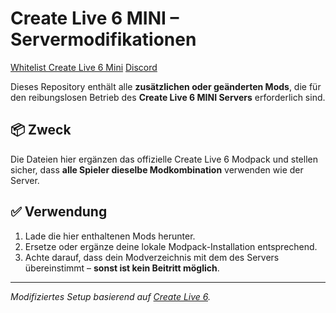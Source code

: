 # Create Live 6 MINI – Servermodifikationen
[Whitelist Create Live 6 Mini](https://docs.google.com/forms/d/e/1FAIpQLSdvN4HxVZ1-8ssSSRdusYjK6ZkD86xiI4xEtm4XIucYfBWjcw/viewform)
[Discord](https://discord.gg/U8TveSte89)

Dieses Repository enthält alle **zusätzlichen oder geänderten Mods**, die für den reibungslosen Betrieb des **Create Live 6 MINI Servers** erforderlich sind.

## 📦 Zweck

Die Dateien hier ergänzen das offizielle Create Live 6 Modpack und stellen sicher, dass **alle Spieler dieselbe Modkombination** verwenden wie der Server.

## ✅ Verwendung

1. Lade die hier enthaltenen Mods herunter.
2. Ersetze oder ergänze deine lokale Modpack-Installation entsprechend.
3. Achte darauf, dass dein Modverzeichnis mit dem des Servers übereinstimmt – **sonst ist kein Beitritt möglich**.

---

*Modifiziertes Setup basierend auf [Create Live 6](https://www.curseforge.com/minecraft/modpacks/create-live-6).*
